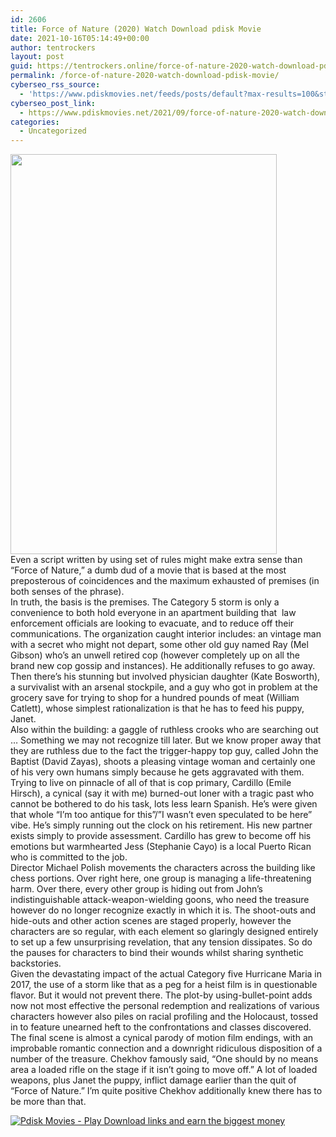 ```yaml
---
id: 2606
title: Force of Nature (2020) Watch Download pdisk Movie
date: 2021-10-16T05:14:49+00:00
author: tentrockers
layout: post
guid: https://tentrockers.online/force-of-nature-2020-watch-download-pdisk-movie/
permalink: /force-of-nature-2020-watch-download-pdisk-movie/
cyberseo_rss_source:
  - 'https://www.pdiskmovies.net/feeds/posts/default?max-results=100&start-index=401'
cyberseo_post_link:
  - https://www.pdiskmovies.net/2021/09/force-of-nature-2020-watch-download.html
categories:
  - Uncategorized
---
```

<div class="separator">
  <a href="https://1.bp.blogspot.com/-EUQBXBK6U-g/YULZJTDljOI/AAAAAAAAAI0/ComhOcwYgOoMB1Bx3SIlH3u4QdHn2-4cwCLcBGAsYHQ/s784/force%2Bof%2Bnature%25282020%2529%2BWatch%2BDownload%2Bpdisk%2BMovie.jpg" imageanchor="1"><img loading="lazy" border="0" data-original-height="784" data-original-width="522" height="640" src="https://1.bp.blogspot.com/-EUQBXBK6U-g/YULZJTDljOI/AAAAAAAAAI0/ComhOcwYgOoMB1Bx3SIlH3u4QdHn2-4cwCLcBGAsYHQ/w426-h640/force%2Bof%2Bnature%25282020%2529%2BWatch%2BDownload%2Bpdisk%2BMovie.jpg" width="426" /></a>
</div>



<div>
  <div>
    <span>Even a script written by using set of rules might make extra sense than &#8220;Force of Nature,&#8221; a dumb dud of a movie that is based at the most preposterous of coincidences and the maximum exhausted of premises (in both senses of the phrase).&nbsp;</span>
  </div>
  
  <div>
    <span>In truth, the basis is the premises. The Category 5 storm is only a convenience to both hold everyone in an apartment building that&nbsp; law enforcement officials are looking to evacuate, and to reduce off their communications. The organization caught interior includes: an vintage man with a secret who might not depart, some other old guy named Ray (Mel Gibson) who&#8217;s an unwell retired cop (however completely up on all the brand new cop gossip and instances). He additionally refuses to go away. Then there&#8217;s his stunning but involved physician daughter (Kate Bosworth), a survivalist with an arsenal stockpile, and a guy who got in problem at the grocery save for trying to shop for a hundred pounds of meat (William Catlett), whose simplest rationalization is that he has to feed his puppy, Janet.&nbsp;&nbsp;</span>
  </div>
  
  <div>
    <span>Also within the building: a gaggle of ruthless crooks who are searching out &#8230; Something we may not recognize till later. But we know proper away that they are ruthless due to the fact the trigger-happy top guy, called John the Baptist (David Zayas), shoots a pleasing vintage woman and certainly one of his very own humans simply because he gets aggravated with them.</span>
  </div>
  
  <div>
    <span>Trying to live on pinnacle of all of that is cop primary, Cardillo (Emile Hirsch), a cynical (say it with me) burned-out loner with a tragic past who cannot be bothered to do his task, lots less learn Spanish. He&#8217;s were given that whole &#8220;I&#8217;m too antique for this&#8221;/&#8221;I wasn&#8217;t even speculated to be here&#8221; vibe. He&#8217;s simply running out the clock on his retirement. His new partner exists simply to provide assessment. Cardillo has grew to become off his emotions but warmhearted Jess (Stephanie Cayo) is a local Puerto Rican who is committed to the job.&nbsp;</span>
  </div>
  
  <div>
    <span>Director Michael Polish movements the characters across the building like chess portions. Over right here, one group is managing a life-threatening harm. Over there, every other group is hiding out from John&#8217;s indistinguishable attack-weapon-wielding goons, who need the treasure however do no longer recognize exactly in which it is. The shoot-outs and hide-outs and other action scenes are staged properly, however the characters are so regular, with each element so glaringly designed entirely to set up a few unsurprising revelation, that any tension dissipates. So do the pauses for characters to bind their wounds whilst sharing synthetic backstories.</span>
  </div>
  
  <div>
    <span>Given the devastating impact of the actual Category five Hurricane Maria in 2017, the use of a storm like that as a peg for a heist film is in questionable flavor. But it would not prevent there. The plot-by using-bullet-point adds now not most effective the personal redemption and realizations of various characters however also piles on racial profiling and the Holocaust, tossed in to feature unearned heft to the confrontations and classes discovered.&nbsp;</span>
  </div>
  
  <div>
    <span>The final scene is almost a cynical parody of motion film endings, with an improbable romantic connection and a downright ridiculous disposition of a number of the treasure. Chekhov famously said, &#8220;One should by no means area a loaded rifle on the stage if it isn&#8217;t going to move off.&#8221; A lot of loaded weapons, plus Janet the puppy, inflict damage earlier than the quit of &#8220;Force of Nature.&#8221; I&#8217;m quite positive Chekhov additionally knew there has to be more than that.</span>
  </div>
</div>

[![](https://1.bp.blogspot.com/-KJZYdQTn3nw/YS8VdIdXMyI/AAAAAAAAaw4/BR8dsGkpxw0T8C_4G4ALfMA7cP79KN3kwCLcBGAsYHQ/w400-h58/play_download_buttuons-removebg-preview.png "Pdisk Movies - Play Download links and earn the biggest money")](https://pdisklink.com/1/bnYybDMxMDAwZGo4?dn=1)